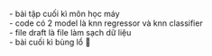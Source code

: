 <!DOCTYPE html>
<html lang="en">
<head>
    <meta charset="UTF-8">
    <meta name="viewport" content="width=device-width, initial-scale=1.0">
</head>
<body>
    <ul>
      - bài tập cuối kì môn học máy <br>
      - code có 2 model là knn regressor và knn classifier<br>
      - file draft là file làm sạch dữ liệu<br>
      - bài cuối kì bùng lổ 🤯<br>
    </ul>
</body>
</html>
